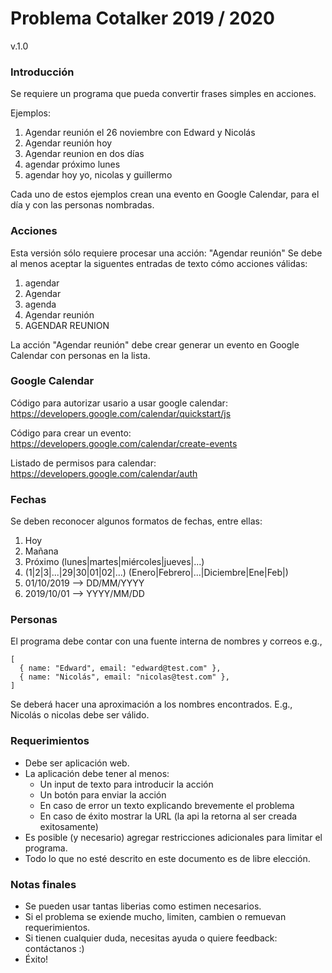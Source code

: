 # Problema Cotalker 2019 / 2020
v.1.0

### Introducción

Se requiere un programa que pueda convertir frases simples en acciones.

Ejemplos:
1. Agendar reunión el 26 noviembre con Edward y Nicolás
2. Agendar reunión hoy
3. Agendar reunion en dos días
4. agendar próximo lunes
5. agendar hoy yo, nicolas y guillermo 

Cada uno de estos ejemplos crean una evento en Google Calendar, para el día y con las personas nombradas.

### Acciones

Esta versión sólo requiere procesar una acción: "Agendar reunión"
Se debe al menos aceptar la siguentes entradas de texto cómo acciones válidas:

1. agendar
2. Agendar
3. agenda
4. Agendar reunión
5. AGENDAR REUNION

La acción "Agendar reunión" debe crear generar un evento en Google Calendar con personas en la lista.

### Google Calendar

Código para autorizar usario a usar google calendar:  
https://developers.google.com/calendar/quickstart/js

Código para crear un evento:  
https://developers.google.com/calendar/create-events

Listado de permisos para calendar:  
https://developers.google.com/calendar/auth

### Fechas

Se deben reconocer algunos formatos de fechas, entre ellas:

1. Hoy
2. Mañana
3. Próximo (lunes|martes|miércoles|jueves|...)
4. (1|2|3|...|29|30|01|02|...) (Enero|Febrero|...|Diciembre|Ene|Feb|)
5. 01/10/2019 --> DD/MM/YYYY
6. 2019/10/01 --> YYYY/MM/DD

### Personas

El programa debe contar con una fuente interna de nombres y correos e.g.,
```
[
  { name: "Edward", email: "edward@test.com" },
  { name: "Nicolás", email: "nicolas@test.com" },
]
```

Se deberá hacer una aproximación a los nombres encontrados. E.g., Nicolás o nicolas debe ser válido.

### Requerimientos

*  Debe ser aplicación web.
*  La aplicación debe tener al menos:
    *  Un input de texto para introducir la acción
    *  Un botón para enviar la acción
    *  En caso de error un texto explicando brevemente el problema
    *  En caso de éxito mostrar la URL (la api la retorna al ser creada exitosamente)
*  Es posible (y necesario) agregar restricciones adicionales para limitar el programa.
*  Todo lo que no esté descrito en este documento es de libre elección.

### Notas finales 

*  Se pueden usar tantas liberias como estimen necesarios.
*  Si el problema se exiende mucho, limiten, cambien o remuevan requerimientos.
*  Si tienen cualquier duda, necesitas ayuda o quiere feedback: contáctanos :) 
*  Éxito!
